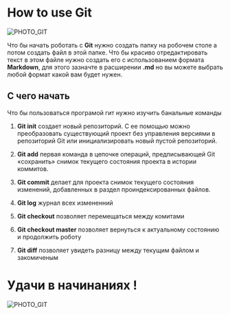 # How to use Git

![PHOTO_GIT](Git-Logo-2Color.png)


Что бы начать роботать с **Git**  нужно создать папку на робочем столе а потом создать файл в этой папке. Что бы красиво отредактировать текст в этом файле нужно создать его с использованием формата **Markdown**, для этого зазначте в расширении **.md** но вы можете выбрать любой формат какой вам будет нужен.


## С чего начать 

Что бы пользоваться програмой гит нужно изучить банальные команды 

1. **Git init** создает новый репозиторий. С ее помощью можно преобразовать существующий проект без управления версиями в репозиторий Git или инициализировать новый пустой репозиторий.

2. **Git add**  первая команда в цепочке операций, предписывающей Git «сохранить» снимок текущего состояния проекта в истории коммитов.

3. **Git commit** делает для проекта снимок текущего состояния изменений, добавленных в раздел проиндексированных файлов.

4. **Git log** журнал всех измененний 

5. **Git checkout** позволяет перемещаться между комитами 

6. **Git checkout master** позволяет вернуться к актуальному состоянию и продолжить роботу 

7. **Git diff** позволяет увидеть разницу между текущим файлом и закомиченым 

# Удачи в начинаниях !
![PHOTO_GIT](three-leaf-clover-neon-sign-vector-30039486.jpeg)
